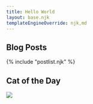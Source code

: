 ```yaml
---
title: Hello World
layout: base.njk
templateEngineOverride: njk,md
---
```


## Blog Posts

{% include "postlist.njk" %}

## Cat of the Day

<img src="{{ catpic }}" />
